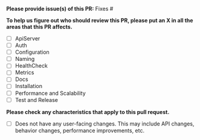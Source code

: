 **Please provide issue(s) of this PR:**
Fixes #

**To help us figure out who should review this PR, please put an X in all the areas that this PR affects.**

- [ ] ApiServer
- [ ] Auth
- [ ] Configuration
- [ ] Naming
- [ ] HealthCheck
- [ ] Metrics
- [ ] Docs
- [ ] Installation
- [ ] Performance and Scalability
- [ ] Test and Release

**Please check any characteristics that apply to this pull request.**

- [ ] Does not have any user-facing changes. This may include API changes, behavior changes, performance improvements, etc.
